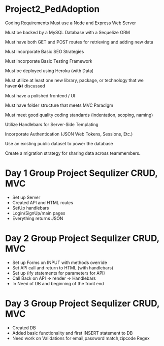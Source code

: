 # Project2_PedAdoption
Coding Requirements
Must use a Node and Express Web Server

Must be backed by a MySQL Database with a Sequelize ORM  

Must have both GET and POST routes for retrieving and adding new data

Must incorporate Basic SEO Strategies 

Must incorporate Basic Testing Framework 

Must be deployed using Heroku (with Data)

Must utilize at least one new library, package, or technology that we haven�t discussed

Must have a polished frontend / UI 

Must have folder structure that meets MVC Paradigm

Must meet good quality coding standards (indentation, scoping, naming)


Utilize Handlebars for Server-Side Templating

Incorporate Authentication (JSON Web Tokens, Sessions, Etc.)

Use an existing public dataset to power the database

Create a migration strategy for sharing data across teammembers.
# Day 1 Group Project Sequlizer CRUD, MVC

<ul>
<li>Set up Server</li>
<li>Created API and HTML routes</li>
<li>SetUp handlebars</li>
<li>Login/SignUp/main pages</li>
<li>Everything returns JSON</li>
</ul>

# Day 2 Group Project Sequlizer CRUD, MVC

<ul>
<li>Set up Forms on INPUT with methods override</li>
<li>Set API call and return to HTML (with handlebars)</li>
<li>Set up (ify statements for parameters for API)</li>
<li>Call Back on API => render => Handlebars</li>
<li>In Need of DB and beginning of the front end</li>
</ul>

# Day 3 Group Project Sequlizer CRUD, MVC

<ul>
<li>Created DB </li>
<li>Added basic functionality and first INSERT statement to DB</li>
<li>Need work on Validations for email,password match,zipcode Regex</li>
</ul>
